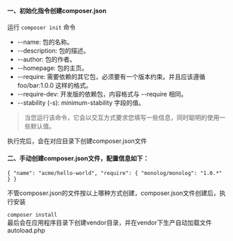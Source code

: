#### 一、初始化指令创建composer.json

运行
`
composer init
`
命令
- --name: 包的名称。
- --description: 包的描述。
- --author: 包的作者。
- --homepage: 包的主页。
- --require: 需要依赖的其它包，必须要有一个版本约束。并且应该遵循 foo/bar:1.0.0 这样的格式。
- --require-dev: 开发版的依赖包，内容格式与 --require 相同。
- --stability (-s): minimum-stability 字段的值。
> 当您运行该命令，它会以交互方式要求您填写一些信息，同时聪明的使用一些默认值。

执行完后，会在对应目录下创建composer.json文件

#### 二、手动创建composer.json文件，配置信息如下：
``
{
    "name": "acme/hello-world",
    "require": {
        "monolog/monolog": "1.0.*"
    }
}
``

不管composer.json的文件按以上哪种方式创建，composer.json文件创建后，执行安装

``
composer install
``  
最后会在应用程序目录下创建vendor目录，并在vendor下生产自动加载文件autoload.php
  

   
